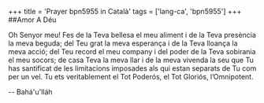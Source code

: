 +++
title = 'Prayer bpn5955 in Català'
tags = ['lang-ca', 'bpn5955']
+++
##Amor A Déu

Oh Senyor meu! Fes de la Teva bellesa el meu aliment i de la Teva presència la meva beguda; del Teu grat la meva esperança i de la Teva lloança la meva acció; del Teu record el meu company i del poder de la Teva sobirania el meu socors; de casa Teva la meva llar i de la meva vivenda la seu que Tu has santificat de les limitacions imposades als qui estan separats de Tu com per un vel.
Tu ets veritablement el Tot Poderós, el Tot Gloriós, l’Omnipotent.

-- Bahá'u'lláh

